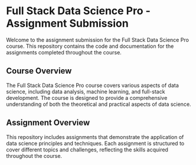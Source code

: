 # Full Stack Data Science Pro - Assignment Submission

Welcome to the assignment submission for the Full Stack Data Science Pro course. This repository contains the code and documentation for the assignments completed throughout the course.

## Course Overview

The Full Stack Data Science Pro course covers various aspects of data science, including data analysis, machine learning, and full-stack development. The course is designed to provide a comprehensive understanding of both the theoretical and practical aspects of data science.

## Assignment Overview

This repository includes assignments that demonstrate the application of data science principles and techniques. Each assignment is structured to cover different topics and challenges, reflecting the skills acquired throughout the course.
